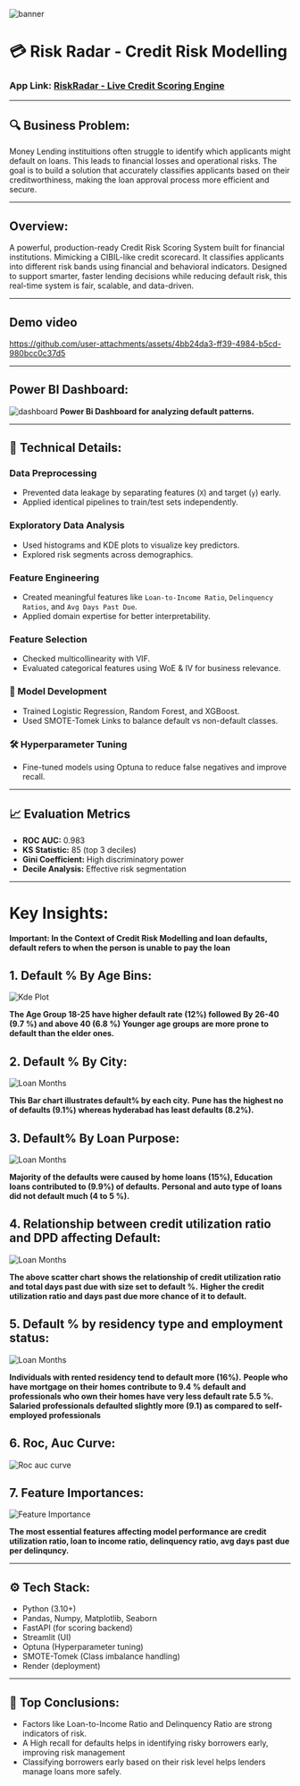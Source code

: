![banner](assets/banner.png)  

# 💳 Risk Radar - Credit Risk Modelling
### App Link: [RiskRadar - Live Credit Scoring Engine](https://riskradar.onrender.com)

---

## 🔍 Business Problem:
Money Lending instituitions often struggle to identify which applicants might default on loans. This leads to financial losses and operational risks. The goal is to build a solution that accurately classifies applicants based on their creditworthiness, making the loan approval process more efficient and secure.

---

## Overview:
A powerful, production-ready Credit Risk Scoring System built for financial institutions. Mimicking a CIBIL-like credit scorecard. It classifies applicants into different risk bands using financial and behavioral indicators. Designed to support smarter, faster lending decisions while reducing default risk, this real-time system is fair, scalable, and data-driven.

---

## Demo video
https://github.com/user-attachments/assets/4bb24da3-ff39-4984-b5cd-980bcc0c37d5

---

## Power BI Dashboard:
![dashboard](assets/dashboard.png)
**Power Bi Dashboard for analyzing default patterns.**

---

## 📌 Technical Details:

### Data Preprocessing
- Prevented data leakage by separating features (`X`) and target (`y`) early.
- Applied identical pipelines to train/test sets independently.

### Exploratory Data Analysis
- Used histograms and KDE plots to visualize key predictors.
- Explored risk segments across demographics.

### Feature Engineering
- Created meaningful features like `Loan-to-Income Ratio`, `Delinquency Ratios`, and `Avg Days Past Due`.
- Applied domain expertise for better interpretability.

### Feature Selection
- Checked multicollinearity with VIF.
- Evaluated categorical features using WoE & IV for business relevance.

### 🤖 Model Development
- Trained Logistic Regression, Random Forest, and XGBoost.
- Used SMOTE-Tomek Links to balance default vs non-default classes.

### 🛠️ Hyperparameter Tuning
- Fine-tuned models using Optuna to reduce false negatives and improve recall.

---

## 📈 Evaluation Metrics
- **ROC AUC:** 0.983  
- **KS Statistic:** 85 (top 3 deciles)  
- **Gini Coefficient:** High discriminatory power  
- **Decile Analysis:** Effective risk segmentation

---

# Key Insights:
**Important: In the Context of Credit Risk Modelling and loan defaults, default refers to when the person is unable to pay the loan**

## 1. Default % By Age Bins:
![Kde Plot](assets/age.png)

**The Age Group 18-25 have higher default rate (12%) followed By 26-40 (9.7 %) and above 40 (6.8 %)**
**Younger age groups are more prone to default than the elder ones.**

## 2. Default % By City:
![Loan Months](assets/city.png)


**This Bar chart illustrates default% by each city.**
**Pune has the highest no of defaults (9.1%) whereas hyderabad has least defaults (8.2%).**


## 3. Default% By Loan Purpose:
![Loan Months](assets/loan_purpose.png)


**Majority of the defaults were caused by home loans (15%), Education loans contributed to (9.9%) of defaults.**
**Personal and auto type of loans did not default much (4 to 5 %).**


## 4. Relationship between credit utilization ratio and DPD affecting Default:
![Loan Months](assets/credit_util.png)


**The above scatter chart shows the relationship of credit utilization ratio and total days past due with size set to default %.**
**Higher the credit utilization ratio and days past due more chance of it to default.**

## 5. Default % by residency type and employment status:
![Loan Months](assets/residency.png)


**Individuals with rented residency tend to default more (16%).**
**People who have mortgage on their homes contribute to 9.4 % default and professionals who own their homes have very less default rate 5.5 %.**
**Salaried professionals defaulted slightly more (9.1) as compared to self-employed professionals**

## 6. Roc, Auc Curve:
![Roc auc curve](assets/roc.png)

## 7. Feature Importances:
![Feature Importance](assets/fc.png)

**The most essential features affecting model performance are credit utilization ratio, loan to income ratio, delinquency ratio, avg days past due per delinquncy.**

--- 

## ⚙️ Tech Stack:
- Python (3.10+)
- Pandas, Numpy, Matplotlib, Seaborn
- FastAPI (for scoring backend)
- Streamlit (UI)
- Optuna (Hyperparameter tuning)
- SMOTE-Tomek (Class imbalance handling)
- Render (deployment)

---

## 📌 Top Conclusions:

- Factors like Loan-to-Income Ratio and Delinquency Ratio are strong indicators of risk.
- A High recall for defaults helps in identifying risky borrowers early, improving risk management
- Classifying borrowers early based on their risk level helps lenders manage loans more safely.